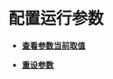 # 配置运行参数<a name="ZH-CN_TOPIC_0251900916"></a>

-   **[查看参数当前取值](查看参数当前取值.md)**  

-   **[重设参数](重设参数.md)**  


